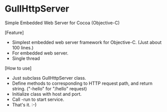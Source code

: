 GullHttpServer
==============

Simple Embedded Web Server for Cocoa (Objective-C)

[Feature]
  - Simplest embedded web server framework for Objective-C. (Just about 100 lines.)
  - For embedded web server.
  - Single thread

[How to use]
  - Just subclass GullHttpServer class.
  - Define methods to corresponding to HTTP request path, and return string.
    ("-hello" for "/hello" request)
  - Initialize class with host and port.
  - Call -run to start service.
  - That's it. :-)
  
